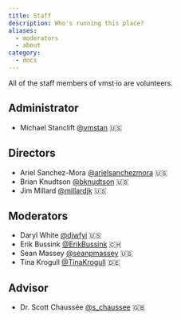 ```yaml
---
title: Staff
description: Who's running this place?
aliases:
  - moderators
  - about
category:
  - docs
---
```


All of the staff members of vmst·io are volunteers.

## Administrator

* Michael Stanclift [@vmstan](https://vmst.io/@vmstan) 🇺🇸

## Directors

* Ariel Sanchez-Mora [@arielsanchezmora](https://vmst.io/@arielsanchezmora) 🇺🇸
* Brian Knudtson [@bknudtson](https://vmst.io/@bknudtson) 🇺🇸
* Jim Millard [@millardjk](https://vmst.io/@millardjk) 🇺🇸

## Moderators

* Daryl White [@djwfyi](https://vmst.io/@djwfyi) 🇺🇸
* Erik Bussink [@ErikBussink](https://vmst.io/@ErikBussink) 🇨🇭
* Sean Massey [@seanpmassey](https://vmst.io/@seanpmassey) 🇺🇸
* Tina Krogull [@TinaKrogull](https://vmst.io/@TinaKrogull) 🇩🇪

## Advisor

* Dr. Scott Chaussée [@s_chaussee](https://vmst.io/@s_chaussee) 🇬🇧
